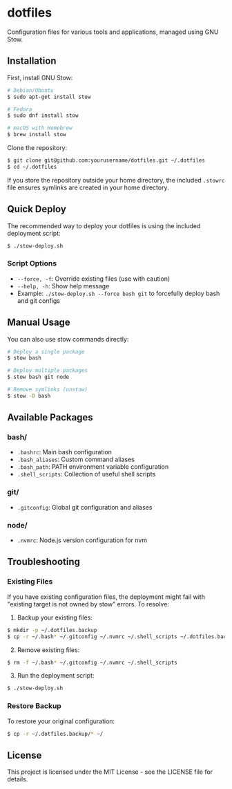 # dotfiles

Configuration files for various tools and applications, managed using GNU Stow.

## Installation

First, install GNU Stow:

```bash
# Debian/Ubuntu
$ sudo apt-get install stow

# Fedora
$ sudo dnf install stow

# macOS with Homebrew
$ brew install stow
```

Clone the repository:

```bash
$ git clone git@github.com:yourusername/dotfiles.git ~/.dotfiles
$ cd ~/.dotfiles
```

If you store the repository outside your home directory, the included `.stowrc` file ensures symlinks are created in your home directory.

## Quick Deploy

The recommended way to deploy your dotfiles is using the included deployment script:

```bash
$ ./stow-deploy.sh
```

### Script Options

- `--force, -f`: Override existing files (use with caution)
- `--help, -h`: Show help message
- Example: `./stow-deploy.sh --force bash git` to forcefully deploy bash and git configs

## Manual Usage

You can also use stow commands directly:

```bash
# Deploy a single package
$ stow bash

# Deploy multiple packages
$ stow bash git node

# Remove symlinks (unstow)
$ stow -D bash
```

## Available Packages

### bash/
- `.bashrc`: Main bash configuration
- `.bash_aliases`: Custom command aliases
- `.bash_path`: PATH environment variable configuration
- `.shell_scripts`: Collection of useful shell scripts

### git/
- `.gitconfig`: Global git configuration and aliases

### node/
- `.nvmrc`: Node.js version configuration for nvm

## Troubleshooting

### Existing Files
If you have existing configuration files, the deployment might fail with "existing target is not owned by stow" errors. To resolve:

1. Backup your existing files:
```bash
$ mkdir -p ~/.dotfiles.backup
$ cp -r ~/.bash* ~/.gitconfig ~/.nvmrc ~/.shell_scripts ~/.dotfiles.backup/
```

2. Remove existing files:
```bash
$ rm -f ~/.bash* ~/.gitconfig ~/.nvmrc ~/.shell_scripts
```

3. Run the deployment script:
```bash
$ ./stow-deploy.sh
```

### Restore Backup
To restore your original configuration:
```bash
$ cp -r ~/.dotfiles.backup/* ~/
```

## License

This project is licensed under the MIT License - see the LICENSE file for details.
